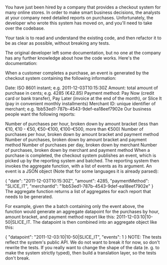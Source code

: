 You have just been hired by a company that provides a checkout system for many online stores. In order to make smart business decisions, the analysts at your company need detailed reports on purchases. Unfortunately, the developer who wrote this system has moved on, and you'll need to take over the codebase.

Your task is to read and understand the existing code, and then refactor it to be as clear as possible, without breaking any tests.

The original developer left some documentation, but no one at the company has any further knowledge about how the code works. Here's the documentation:

When a customer completes a purchase, an event is generated by the checkout system containing the following information:

Date: ISO 8601 instant; e.g. 2011-12-03T10:15:30Z
Amount: total amount of purchase in cents; e.g. 4285 (€42.85)
Payment method: Pay Now (credit card or bank transfer), Pay Later (invoice at the end of the month), or Slice It (pay in convenient monthly installments)
Merchant ID: unique identifier of merchant; e.g. 1bb53ed1-787b-4543-9def-ea18eef7902e
Our business people want the following reports:

Number of purchases per hour, broken down by amount bracket (less than €10, €10 - €50, €50-€100, €100-€500, more than €500)
Number of purchases per hour, broken down by amount bracket and payment method
Number of purchases, broken down by amount bracket and payment method
Number of purchases per day, broken down by merchant
Number of purchases, broken down by merchant and payment method
When a purchase is completed, the checkout system publishes an event, which is picked up by the reporting system and batched. The reporting system then invokes the aggregate function, with a list of events as its argument. An event is a JSON object (Note that for some languages it is already parsed):

{
  "date": "2011-12-03T10:15:30Z",
  "amount": 4285,
  "paymentMethod": "SLICE_IT",
  "merchantId": "1bb53ed1-787b-4543-9def-ea18eef7902e"
}
The aggregate function returns a list of aggregates for each report that needs to be generated.

For example, given the a batch containing only the event above, the function would generate an aggregate datapoint for the purchases by hour, amount bracket, and payment method report like this: 2011-12-03:10|10-50|SLICE_IT. The datapoint is then combined into an aggregate object like this:

{
  "datapoint": "2011-12-03:10|10-50|SLICE_IT",
  "events": 1
}
NOTE: The tests reflect the system's public API. We do not want to break it for now, so don't rewrite the tests. If you
really want to change the shape of the data (e. g. to make the system strictly typed), then build a translation
layer, so the tests don't break.
